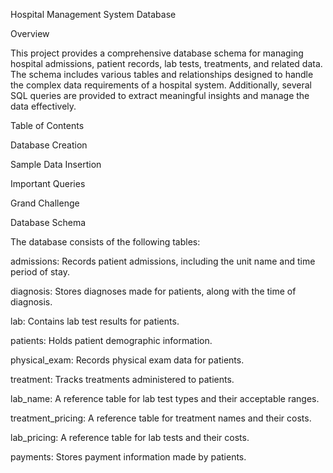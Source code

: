 Hospital Management System Database


Overview


This project provides a comprehensive database schema for managing hospital admissions, patient records, lab tests, treatments, and related data. The schema includes various tables and relationships designed to handle the complex data requirements of a hospital system. Additionally, several SQL queries are provided to extract meaningful insights and manage the data effectively.


Table of Contents


Database Creation


Sample Data Insertion


Important Queries


Grand Challenge


Database Schema


The database consists of the following tables:


admissions: Records patient admissions, including the unit name and time period of stay.


diagnosis: Stores diagnoses made for patients, along with the time of diagnosis.


lab: Contains lab test results for patients.


patients: Holds patient demographic information.


physical_exam: Records physical exam data for patients.


treatment: Tracks treatments administered to patients.


lab_name: A reference table for lab test types and their acceptable ranges.


treatment_pricing: A reference table for treatment names and their costs.


lab_pricing: A reference table for lab tests and their costs.


payments: Stores payment information made by patients.


